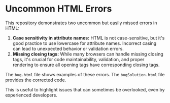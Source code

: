 # Uncommon HTML Errors

This repository demonstrates two uncommon but easily missed errors in HTML:

1. **Case sensitivity in attribute names:** HTML is not case-sensitive, but it's good practice to use lowercase for attribute names.  Incorrect casing can lead to unexpected behavior or validation errors.
2. **Missing closing tags:** While many browsers can handle missing closing tags, it's crucial for code maintainability, validation, and proper rendering to ensure all opening tags have corresponding closing tags.

The `bug.html` file shows examples of these errors. The `bugSolution.html` file provides the corrected code.

This is useful to highlight issues that can sometimes be overlooked, even by experienced developers.